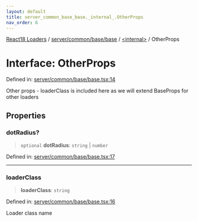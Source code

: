 ```yaml
---
layout: default
title: server_common_base_base._internal_.OtherProps
nav_order: 6
---
```


[React18 Loaders](../modules.md) / [server/common/base/base](../modules/server_common_base_base.md) / [\<internal\>](../modules/server_common_base_base._internal_.md) / OtherProps

# Interface: OtherProps

Defined in: [server/common/base/base.tsx:14](https://github.com/react18-tools/turborepo-template/blob/0b2101a963fc4d82dd719d3ab54362135afb68ad/lib/src/server/common/base/base.tsx#L14)

Other props - loaderClass is included here as we will extend BaseProps for other loaders

## Properties

### dotRadius?

> `optional` **dotRadius**: `string` \| `number`

Defined in: [server/common/base/base.tsx:17](https://github.com/react18-tools/turborepo-template/blob/0b2101a963fc4d82dd719d3ab54362135afb68ad/lib/src/server/common/base/base.tsx#L17)

---

### loaderClass

> **loaderClass**: `string`

Defined in: [server/common/base/base.tsx:16](https://github.com/react18-tools/turborepo-template/blob/0b2101a963fc4d82dd719d3ab54362135afb68ad/lib/src/server/common/base/base.tsx#L16)

Loader class name
